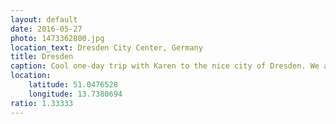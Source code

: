 ```yaml
---
layout: default
date: 2016-05-27
photo: 1473362800.jpg
location_text: Dresden City Center, Germany
title: Dresden
caption: Cool one-day trip with Karen to the nice city of Dresden. We arrived in the morning, she left in the afternoon back to Berlin. I stayed for an ACDC concert!
location:
    latitude: 51.0476528
    longitude: 13.7380694
ratio: 1.33333
---
```

